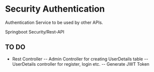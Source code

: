 # Security Authentication
Authentication Service to be used by other APIs.

Springboot Security/Rest-API


## TO DO
- Rest Controller
  -- Admin Controller for creating UserDetails table
  -- UserDetails controller for register, login etc.
  -- Generate JWT Token
